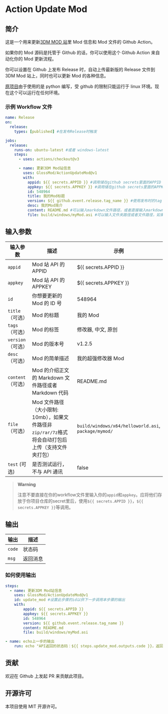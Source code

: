 # Action Update Mod

## 简介

这是一个用来更新[3DM MOD 站](https://mod.3dmgame.com/)里 Mod 信息和 Mod 文件的 Github Action。

如果你的 Mod 源码是托管于 Github 的话，你可以使用这个 Github Action 来自动化你的 Mod 更新流程。

你可以设置在 Github 上发布 Release 时，自动上传最新版的 Release 文件到 3DM Mod 站上，同时也可以更新 Mod 的各种信息。

[原项目](https://github.com/Nats-ji/3dm-release-action)由于使用的是 python 编写，受 github 的限制只能运行于 linux 环境。现在这个可以运行在任何环境。

### 示例 Workflow 文件

```yaml
name: Release
on:
  release:
    types: [published] #在发布Release时触发

jobs:
  release:
    runs-on: ubuntu-latest #或者 windows-latest
    steps:
      - uses: actions/checkout@v3

      - name: 更新3DM Mod站信息
        uses: GlossMod/ActionUpdateMod@v1
        with:
          appid: ${{ secrets.APPID }} #调用储在github secrets里面的APPID
          appkey: ${{ secrets.APPKEY }} #调用储在github secrets里面的APPKEY
          id: 548964
          title: 我的Mod标题
          version: ${{ github.event.release.tag_name }} #使用发布时的tag
          desc: 我的Mod简介
          content: README.md #可以输入markdown文件路径，或者直接输入markdown代码
          file: build/windows/myMod.asi #可以输入文件夹路径或者文件路径，如果不是zip/rar/7z格式的话会自动打包
```

## 输入参数

| 输入参数           | 描述                                                                                               | 示例                                                    |
| ------------------ | -------------------------------------------------------------------------------------------------- | ------------------------------------------------------- |
| `appid`            | Mod 站 API 的 APPID                                                                                | ${{ secrets.APPID }}                                    |
| `appkey`           | Mod 站 API 的 APPKEY                                                                               | ${{ secrets.APPKEY }}                                   |
| `id`               | 你想要更新的 Mod 的 ID 号                                                                          | 548964                                                  |
| `title` （可选）   | Mod 的标题                                                                                         | 我的 Mod                                                |
| `tags` （可选）    | Mod 的标签                                                                                         | 修改器, 中文, 原创                                      |
| `version` （可选） | Mod 的版本号                                                                                       | v1.2.5                                                  |
| `desc` （可选）    | Mod 的简单描述                                                                                     | 我的超强修改器 Mod                                      |
| `content` （可选） | Mod 的介绍正文的 Markdown 文件路径或者 Markdown 代码                                               | README.md                                               |
| `file` （可选）    | Mod 文件路径（大小限制: 10mb），如果文件路径非`zip/rar/7z`格式将会自动打包后上传（支持文件夹打包） | `build/windows/x64/helloworld.asi`,<br>`package/mymod/` |
| `test` (可选)      | 是否测试运行，不与 API 通讯                                                                        | false                                                   |

> **Warning**
>
> 注意不要直接在你的workflow文件里输入你的`appid`和`appkey`。应将他们存放于你项目仓库的secret里后，使用`${{ secrets.APPID }}`，`${{ secrets.APPKEY }}`等调用。

## 输出

| 输出   | 描述     |
| ------ | -------- |
| `code` | 状态码   |
| `msg`  | 返回消息 |

### 如何使用输出

```yaml
steps:
  - name: 更新3DM Mod站信息
    uses: GlossMod/ActionUpdateMod@v1
    id: update_mod #设置此步骤的id以供下一步调用本步骤的输出
    with:
        appid: ${{ secrets.APPID }}
        appkey: ${{ secrets.APPKEY }}
        id: 548964
        version: ${{ github.event.release.tag_name }}
        content: README.md
        file: build/windows/myMod.asi

- name: echo上一步的输出
    run: echo "API返回的状态码：${{ steps.update_mod.outputs.code }}，返回消息：${{ steps.update_mod.outputs.msg }}"
```

## 贡献

欢迎在 Github 上发起 PR 来贡献此项目。

## 开源许可

本项目使用 MIT 开源许可。
